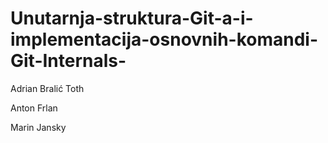 # Unutarnja-struktura-Git-a-i-implementacija-osnovnih-komandi-Git-Internals-

Adrian Bralić Toth

Anton Frlan

Marin Jansky
